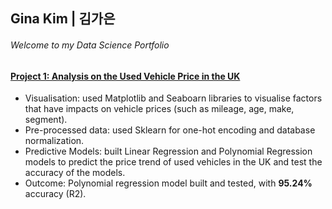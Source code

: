 ## Gina Kim | 김가은 
###### Welcome to my Data Science Portfolio

#### [Project 1: Analysis on the Used Vehicle Price in the UK](https://github.com/k-gina/python_study/blob/main/studygroup_intermediate/analysis_on_used_vehicle_price.ipynb)
- Visualisation: used Matplotlib and Seaboarn libraries to visualise factors that have impacts on vehicle prices (such as mileage, age, make, segment).
- Pre-processed data: used Sklearn for one-hot encoding and database normalization.
- Predictive Models: built Linear Regression and Polynomial Regression models to predict the price trend of used vehicles in the UK and test the accuracy of the models.
- Outcome: Polynomial regression model built and tested, with **95.24%** accuracy (R2). 

